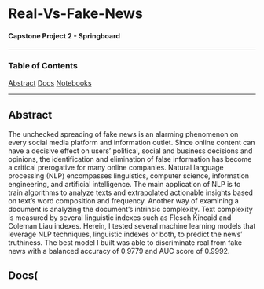 # Real-Vs-Fake-News

#### Capstone Project 2 - Springboard

---

### Table of Contents
[Abstract](#Abstract)
[Docs](#Docs)
[Notebooks](#Notebooks)

---

## Abstract
The unchecked spreading of fake news is an alarming phenomenon on every social media platform and information outlet. Since online content can have a decisive effect on users’ political, social and business decisions and opinions, the identification and elimination of false information has become a critical prerogative for many online companies.
Natural language processing (NLP) encompasses linguistics, computer science, information engineering, and artificial intelligence. The main application of NLP is to train algorithms to analyze texts and extrapolated actionable insights based on text’s word composition and frequency. Another way of examining a document is analyzing the document’s intrinsic complexity. Text complexity is measured by several linguistic indexes such as Flesch Kincaid and Coleman Liau indexes.
Herein, I tested several machine learning models that leverage NLP techniques, linguistic indexes or both, to predict the news’ truthiness. The best model I built was able to discriminate real from fake news with a balanced accuracy of 0.9779 and AUC score of 0.9992.

## Docs(


